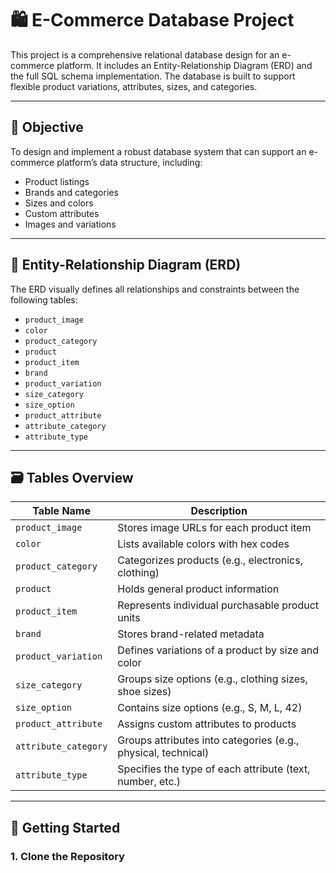 # 🛍️ E-Commerce Database Project

This project is a comprehensive relational database design for an e-commerce platform. It includes an Entity-Relationship Diagram (ERD) and the full SQL schema implementation. The database is built to support flexible product variations, attributes, sizes, and categories.

---

## 🎯 Objective

To design and implement a robust database system that can support an e-commerce platform’s data structure, including:

- Product listings
- Brands and categories
- Sizes and colors
- Custom attributes
- Images and variations

---

## 📐 Entity-Relationship Diagram (ERD)

The ERD visually defines all relationships and constraints between the following tables:

- `product_image`
- `color`
- `product_category`
- `product`
- `product_item`
- `brand`
- `product_variation`
- `size_category`
- `size_option`
- `product_attribute`
- `attribute_category`
- `attribute_type`


---

## 🗃️ Tables Overview

| Table Name           | Description                                                  |
|----------------------|--------------------------------------------------------------|
| `product_image`      | Stores image URLs for each product item                      |
| `color`              | Lists available colors with hex codes                        |
| `product_category`   | Categorizes products (e.g., electronics, clothing)           |
| `product`            | Holds general product information                            |
| `product_item`       | Represents individual purchasable product units              |
| `brand`              | Stores brand-related metadata                                |
| `product_variation`  | Defines variations of a product by size and color            |
| `size_category`      | Groups size options (e.g., clothing sizes, shoe sizes)       |
| `size_option`        | Contains size options (e.g., S, M, L, 42)                    |
| `product_attribute`  | Assigns custom attributes to products                        |
| `attribute_category` | Groups attributes into categories (e.g., physical, technical)|
| `attribute_type`     | Specifies the type of each attribute (text, number, etc.)    |

---

## 🚀 Getting Started

### 1. Clone the Repository

```bash
